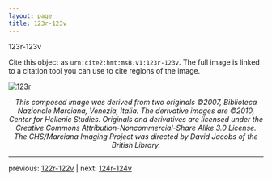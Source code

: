 ```yaml
---
layout: page
title: 123r-123v
---
```


123r-123v

Cite this object as `urn:cite2:hmt:msB.v1:123r-123v`. The full image is linked to a citation tool you can use to cite regions of the image.

[![123r](http://www.homermultitext.org/iipsrv?IIIF=/project/homer/pyramidal/deepzoom/hmt/vbbifolio/v1/vb_122v_123r.tif/full/800,/0/default.jpg)](http://www.homermultitext.org/ict2/?urn=urn:cite2:hmt:vbbifolio.v1:vb_122v_123r) 

<p style="text-align: center; font-style: italic;">This composed image was derived from two originals ©2007, Biblioteca Nazionale Marciana, Venezia, Italia. The derivative images are ©2010, Center for Hellenic Studies. Originals and derivatives are licensed under the Creative Commons Attribution-Noncommercial-Share Alike 3.0 License. The CHS/Marciana Imaging Project was directed by David Jacobs of the British Library.</p>

---

previous: [122r-122v](../122r-122v/) | next: [124r-124v](../124r-124v/)